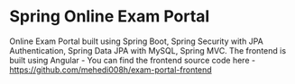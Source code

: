 # Spring Online Exam Portal
Online Exam Portal built using Spring Boot, Spring Security with JPA Authentication, Spring Data JPA with MySQL, Spring MVC. The frontend is built using Angular - You can find the frontend source code here - https://github.com/mehedi008h/exam-portal-frontend

